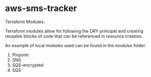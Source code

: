 # aws-sms-tracker

Terraform Modules:

Terraform modules allow for following the DRY principel and creating reusable blocks of code that can be  referenced in resource creation.

An example of local modules used can be found in the *modules* folder.

1. Pinpoint 
2. SNS
3. SQS-encrypted
4. SQS